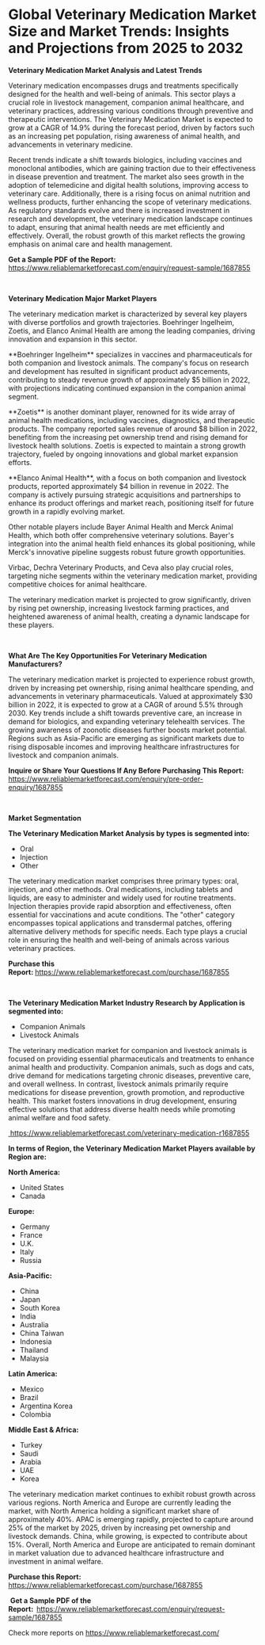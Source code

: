 <p><h1>Global Veterinary Medication Market Size and Market Trends: Insights and Projections from 2025 to 2032</h1></p><p><strong>Veterinary Medication Market Analysis and Latest Trends</strong></p>
<p><p>Veterinary medication encompasses drugs and treatments specifically designed for the health and well-being of animals. This sector plays a crucial role in livestock management, companion animal healthcare, and veterinary practices, addressing various conditions through preventive and therapeutic interventions. The Veterinary Medication Market is expected to grow at a CAGR of 14.9% during the forecast period, driven by factors such as an increasing pet population, rising awareness of animal health, and advancements in veterinary medicine.</p><p>Recent trends indicate a shift towards biologics, including vaccines and monoclonal antibodies, which are gaining traction due to their effectiveness in disease prevention and treatment. The market also sees growth in the adoption of telemedicine and digital health solutions, improving access to veterinary care. Additionally, there is a rising focus on animal nutrition and wellness products, further enhancing the scope of veterinary medications. As regulatory standards evolve and there is increased investment in research and development, the veterinary medication landscape continues to adapt, ensuring that animal health needs are met efficiently and effectively. Overall, the robust growth of this market reflects the growing emphasis on animal care and health management.</p></p>
<p><strong>Get a Sample PDF of the Report:&nbsp;</strong> <a href="https://www.reliablemarketforecast.com/enquiry/request-sample/1687855?utm_campaign=3539&utm_medium=2&utm_source=Github&utm_content=ia&utm_term=31032025&utm_id=veterinary-medication">https://www.reliablemarketforecast.com/enquiry/request-sample/1687855</a></p>
<p>&nbsp;</p>
<p><strong>Veterinary Medication Major Market Players</strong></p>
<p><p>The veterinary medication market is characterized by several key players with diverse portfolios and growth trajectories. Boehringer Ingelheim, Zoetis, and Elanco Animal Health are among the leading companies, driving innovation and expansion in this sector.</p><p>**Boehringer Ingelheim** specializes in vaccines and pharmaceuticals for both companion and livestock animals. The company's focus on research and development has resulted in significant product advancements, contributing to steady revenue growth of approximately $5 billion in 2022, with projections indicating continued expansion in the companion animal segment.</p><p>**Zoetis** is another dominant player, renowned for its wide array of animal health medications, including vaccines, diagnostics, and therapeutic products. The company reported sales revenue of around $8 billion in 2022, benefiting from the increasing pet ownership trend and rising demand for livestock health solutions. Zoetis is expected to maintain a strong growth trajectory, fueled by ongoing innovations and global market expansion efforts.</p><p>**Elanco Animal Health**, with a focus on both companion and livestock products, reported approximately $4 billion in revenue in 2022. The company is actively pursuing strategic acquisitions and partnerships to enhance its product offerings and market reach, positioning itself for future growth in a rapidly evolving market.</p><p>Other notable players include Bayer Animal Health and Merck Animal Health, which both offer comprehensive veterinary solutions. Bayer's integration into the animal health field enhances its global positioning, while Merck's innovative pipeline suggests robust future growth opportunities.</p><p>Virbac, Dechra Veterinary Products, and Ceva also play crucial roles, targeting niche segments within the veterinary medication market, providing competitive choices for animal healthcare.</p><p>The veterinary medication market is projected to grow significantly, driven by rising pet ownership, increasing livestock farming practices, and heightened awareness of animal health, creating a dynamic landscape for these players.</p></p>
<p>&nbsp;</p>
<p><strong>What Are The Key Opportunities For Veterinary Medication Manufacturers?</strong></p>
<p><p>The veterinary medication market is projected to experience robust growth, driven by increasing pet ownership, rising animal healthcare spending, and advancements in veterinary pharmaceuticals. Valued at approximately $30 billion in 2022, it is expected to grow at a CAGR of around 5.5% through 2030. Key trends include a shift towards preventive care, an increase in demand for biologics, and expanding veterinary telehealth services. The growing awareness of zoonotic diseases further boosts market potential. Regions such as Asia-Pacific are emerging as significant markets due to rising disposable incomes and improving healthcare infrastructures for livestock and companion animals.</p></p>
<p><strong>Inquire or Share Your Questions If Any Before Purchasing This Report:</strong> <a href="https://www.reliablemarketforecast.com/enquiry/pre-order-enquiry/1687855?utm_campaign=3539&utm_medium=2&utm_source=Github&utm_content=ia&utm_term=31032025&utm_id=veterinary-medication">https://www.reliablemarketforecast.com/enquiry/pre-order-enquiry/1687855</a></p>
<p>&nbsp;</p>
<p><strong>Market Segmentation</strong></p>
<p><strong>The Veterinary Medication Market Analysis by types is segmented into:</strong></p>
<p><ul><li>Oral</li><li>Injection</li><li>Other</li></ul></p>
<p><p>The veterinary medication market comprises three primary types: oral, injection, and other methods. Oral medications, including tablets and liquids, are easy to administer and widely used for routine treatments. Injection therapies provide rapid absorption and effectiveness, often essential for vaccinations and acute conditions. The "other" category encompasses topical applications and transdermal patches, offering alternative delivery methods for specific needs. Each type plays a crucial role in ensuring the health and well-being of animals across various veterinary practices.</p></p>
<p><strong>Purchase this Report:&nbsp;</strong><a href="https://www.reliablemarketforecast.com/purchase/1687855?utm_campaign=3539&utm_medium=2&utm_source=Github&utm_content=ia&utm_term=31032025&utm_id=veterinary-medication">https://www.reliablemarketforecast.com/purchase/1687855</a></p>
<p>&nbsp;</p>
<p><strong>The Veterinary Medication Market Industry Research by Application is segmented into:</strong></p>
<p><ul><li>Companion Animals</li><li>Livestock Animals</li></ul></p>
<p><p>The veterinary medication market for companion and livestock animals is focused on providing essential pharmaceuticals and treatments to enhance animal health and productivity. Companion animals, such as dogs and cats, drive demand for medications targeting chronic diseases, preventive care, and overall wellness. In contrast, livestock animals primarily require medications for disease prevention, growth promotion, and reproductive health. This market fosters innovations in drug development, ensuring effective solutions that address diverse health needs while promoting animal welfare and food safety.</p></p>
<p><a href="https://www.reliablemarketforecast.com/veterinary-medication-r1687855?utm_campaign=3539&utm_medium=2&utm_source=Github&utm_content=ia&utm_term=31032025&utm_id=veterinary-medication">&nbsp;https://www.reliablemarketforecast.com/veterinary-medication-r1687855</a></p>
<p><strong>In terms of Region, the Veterinary Medication Market Players available by Region are:</strong></p>
<p>
    <p> <strong> North America: </strong>
        <ul>
            <li>United States</li>
            <li>Canada</li>
        </ul>
        </p> 
    <p> <strong> Europe: </strong>
        <ul>
            <li>Germany</li>
            <li>France</li>
            <li>U.K.</li>
            <li>Italy</li>
            <li>Russia</li>
        </ul>
        </p> 
    <p> <strong> Asia-Pacific: </strong>
        <ul>
            <li>China</li>
            <li>Japan</li>
            <li>South Korea</li>
            <li>India</li>
            <li>Australia</li>
            <li>China Taiwan</li>
            <li>Indonesia</li>
            <li>Thailand</li>
            <li>Malaysia</li>
        </ul>
        </p> 
    <p> <strong> Latin America: </strong>
        <ul>
            <li>Mexico</li>
            <li>Brazil</li>
            <li>Argentina Korea</li>
            <li>Colombia</li>
        </ul>
        </p> 
    <p> <strong> Middle East & Africa: </strong>
        <ul>
            <li>Turkey</li>
            <li>Saudi</li>
            <li>Arabia</li>
            <li>UAE</li>
            <li>Korea</li>
        </ul>
    </p>
    </p>
<p><p>The veterinary medication market continues to exhibit robust growth across various regions. North America and Europe are currently leading the market, with North America holding a significant market share of approximately 40%. APAC is emerging rapidly, projected to capture around 25% of the market by 2025, driven by increasing pet ownership and livestock demands. China, while growing, is expected to contribute about 15%. Overall, North America and Europe are anticipated to remain dominant in market valuation due to advanced healthcare infrastructure and investment in animal welfare.</p></p>
<p><strong>Purchase this Report: </strong><a href="https://www.reliablemarketforecast.com/purchase/1687855?utm_campaign=3539&utm_medium=2&utm_source=Github&utm_content=ia&utm_term=31032025&utm_id=veterinary-medication">https://www.reliablemarketforecast.com/purchase/1687855</a></p>
<p>&nbsp;<strong>Get a Sample PDF of the Report:&nbsp;&nbsp;</strong><a href="https://www.reliablemarketforecast.com/enquiry/request-sample/1687855?utm_campaign=3539&utm_medium=2&utm_source=Github&utm_content=ia&utm_term=31032025&utm_id=veterinary-medication">https://www.reliablemarketforecast.com/enquiry/request-sample/1687855</a></p>
<p><strong></strong></p>
<p>Check more reports on <a href="https://www.reliablemarketforecast.com/?utm_campaign=3539&utm_medium=2&utm_source=Github&utm_content=ia&utm_term=31032025&utm_id=veterinary-medication">https://www.reliablemarketforecast.com/</a></p>